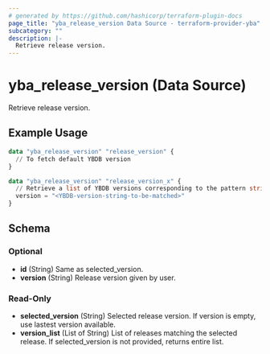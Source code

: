 ```yaml
---
# generated by https://github.com/hashicorp/terraform-plugin-docs
page_title: "yba_release_version Data Source - terraform-provider-yba"
subcategory: ""
description: |-
  Retrieve release version.
---
```


# yba_release_version (Data Source)

Retrieve release version.

## Example Usage

```terraform
data "yba_release_version" "release_version" {
  // To fetch default YBDB version
}

data "yba_release_version" "release_version_x" {
  // Retrieve a list of YBDB versions corresponding to the pattern string.
  version = "<YBDB-version-string-to-be-matched>"
}
```

<!-- schema generated by tfplugindocs -->
## Schema

### Optional

- **id** (String) Same as selected_version.
- **version** (String) Release version given by user.

### Read-Only

- **selected_version** (String) Selected release version. If version is empty, use lastest version available.
- **version_list** (List of String) List of releases matching the selected release. If selected_version is not provided, returns entire list.
